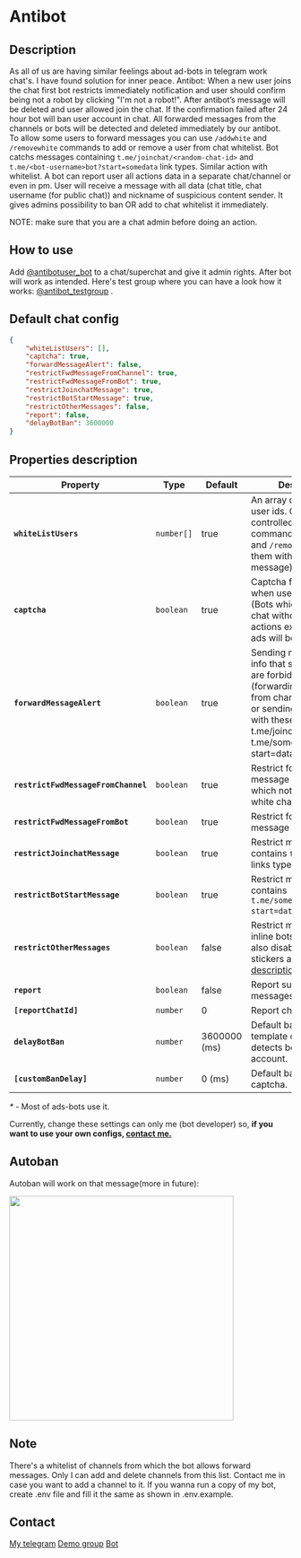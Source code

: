 # Antibot

## Description

As all of us are having similar feelings about ad-bots in telegram work chat's. I have found solution for  inner peace. 
Antibot:
When a new user joins the chat first bot restricts immediately notification and user should confirm being not a robot by clicking "I'm not a robot!". After antibot’s message will be deleted and user allowed join the chat. If the confirmation failed after 24 hour bot will ban user account in chat.
All forwarded messages from the channels or bots will be detected and deleted immediately by our antibot. To allow some users to forward messages you can use `/addwhite` and `/removewhite` commands to add or remove a user from chat whitelist.
Bot catchs messages containing  `t.me/joinchat/<random-chat-id>` and `t.me/<bot-username>bot?start=somedata` link types. Similar action with whitelist.
A bot can report user all actions data in a separate chat/channel or even in pm. User will receive a message with all data (chat title, chat username (for public chat)) and nickname of suspicious content sender. It gives admins possibility to ban OR add to chat whitelist it immediately. 

NOTE: make sure that you are a chat admin before doing an action. 

## How to use

Add [@antibotuser_bot](https://t.me/antibotuser_bot) to a chat/superchat and give it admin rights. After bot will work as intended.
Here's test group where you can have a look how it works: [@antibot_testgroup](https://t.me/antibot_testgroup) .

## Default chat config

```json
{
    "whiteListUsers": [],
    "captcha": true,
    "forwardMessageAlert": false,
    "restrictFwdMessageFromChannel": true,
    "restrictFwdMessageFromBot": true,
    "restrictJoinchatMessage": true,
    "restrictBotStartMessage": true,
    "restrictOtherMessages": false,
    "report": false,
    "delayBotBan": 3600000
}
```

## Properties description

| Property | Type | Default | Description |
| - | - | - | - |
| **`whiteListUsers`** | `number[]` | true |An array of whitelisted user ids. Can be controlled with commands `/addwhite` and `/removewhite` (Use them with reply on user message). |  
| **`captcha`** | `boolean` | true | Captcha feature is used  when user join chat. (Bots  which just join chat without any other actions except sending ads will be banned). |
| **`forwardMessageAlert`** | `boolean` | true | Sending message with info that some actions are forbidden in this chat (forwarding message from channel, from bot or sending message with these links type: t.me/joinchat and t.me/somebotusername?start=data) |
| **`restrictFwdMessageFromChannel`** | `boolean` | true | Restrict forwarding message from channels which not located in white channels list. _*_|
| **`restrictFwdMessageFromBot`** | `boolean` | true | Restrict forwarding message from bots. |
| **`restrictJoinchatMessage`** | `boolean` | true | Restrict messages which contains `t.me/joinchat` links type. _*_ |
| **`restrictBotStartMessage`** | `boolean` | true | Restrict messages which contains `t.me/somebotusername?start=data` links type. _*_ |
| **`restrictOtherMessages`** | `boolean` | false | Restrict messages from inline bots. (Yes, it will also disable gifs, stickers and games. [Full description](https://core.telegram.org/bots/api#restrictchatmember).) |
| **`report`** | `boolean` | false | Report suspicious messages to report chat. |
| **`[reportChatId]`** | `number` | 0 | Report chat id |
| **`delayBotBan`** | `number` | 3600000 (ms) | Default ban delay if template detector detects bot-like account. |
| **`[customBanDelay]`** | `number` | 0 (ms) | Default ban delay for captcha. |

_*_ - Most of ads-bots use it.

Currently, change these settings can only me (bot developer) so,
**if you want to use your own configs, [contact me.](#contact)**

## Autoban

Autoban will work on that message(more in future):

<img src='https://i.imgur.com/AdO1apG.png' width='400px' height='auto'>

## Note

There's a whitelist of channels from which the bot allows forward messages. 
Only I can add and delete channels from this list. Contact me in case you want to add a channel to it.
If you wanna run a copy of my bot, create .env file and fill it the same as shown in .env.example.

## Contact

[My telegram](https://t.me/ejnshtein)
[Demo group](https://t.me/antibot_testgroup)
[Bot](https://t.me/antibotuser_bot)
